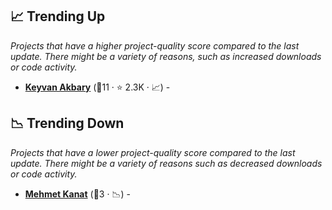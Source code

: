 ## 📈 Trending Up

_Projects that have a higher project-quality score compared to the last update. There might be a variety of reasons, such as increased downloads or code activity._

- <b><a href="https://keyvanakbary.github.io/learning-notes/">Keyvan Akbary</a></b> (🥈11 ·  ⭐ 2.3K · 📈) - 

## 📉 Trending Down

_Projects that have a lower project-quality score compared to the last update. There might be a variety of reasons such as decreased downloads or code activity._

- <b><a href="https://github.com/mehmetka/notebook">Mehmet Kanat</a></b> (🥉3 · 📉) -  <code><img src="https://raw.githubusercontent.com/lyz-code/best-of-digital-gardens/main/.icons/programming.png" style="display:inline;" width="13" height="13"></code>


